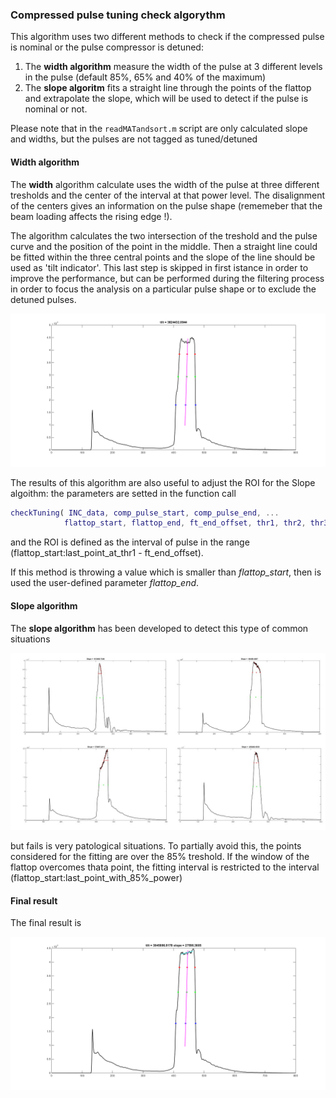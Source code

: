 ### Compressed pulse tuning check algorythm

This algorithm uses two different methods to check if the compressed pulse is nominal or the pulse compressor is detuned:

1. The **width algorithm** measure the width of the pulse at 3 different levels in the pulse (default 85%, 65% and 40% of the maximum)
2. The **slope algoritm** fits a straight line through the points of the flattop and extrapolate the slope, which will be used to detect if the pulse is nominal or not.

Please note that in the `readMATandsort.m` script are only calculated slope and widths, but the pulses are not tagged as tuned/detuned

#### Width algorithm

The **width** algorithm calculate uses the width of the pulse at three different tresholds and the center of the interval at that power level. The disalignment of the centers gives an information on the pulse shape (rememeber that the beam loading affects the rising edge !). 

The algorithm calculates the two intersection of the treshold and the pulse curve and the position of the point in the middle. Then a straight line could be fitted within the three central points and the slope of the line should be used as 'tilt indicator'. This last step is skipped in first istance in order to improve the performance, but can be performed during the filtering process in order to focus the analysis on a particular pulse shape or to exclude the detuned pulses.

![np1](https://github.com/esenes/Dogleg-analysis/blob/master/manual/images/nominal_p1.bmp)

The results of this algorithm are also useful to adjust the ROI for the Slope algoithm: the parameters are setted in the function call
``` matlab
checkTuning( INC_data, comp_pulse_start, comp_pulse_end, ...
            flattop_start, flattop_end, ft_end_offset, thr1, thr2, thr3  )
```
and the ROI is defined as the interval of pulse in the range (flattop_start:last_point_at_thr1 - ft_end_offset).

If this method is throwing a value which is smaller than *flattop_start*, then is used the user-defined parameter *flattop_end*.

#### Slope algorithm

The **slope algorithm** has been developed to detect this type of common situations

![sit](https://github.com/esenes/Dogleg-analysis/blob/master/manual/images/pjimage%20(1).jpg)

but fails is very patological situations. To partially avoid this, the points considered for the fitting are over the 85% treshold. If the window of the flattop overcomes thata point, the fitting interval is restricted to the interval (flattop_start:last_point_with_85%_power)


#### Final result

The final result is 

![fr](https://github.com/esenes/Dogleg-analysis/blob/master/manual/images/full_tilt.bmp)
